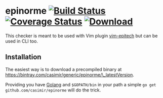 epinorme [![Build Status](https://travis-ci.org/casimir/epinorme.svg?branch=master)](https://travis-ci.org/casimir/epinorme) [![Coverage Status](https://coveralls.io/repos/casimir/epinorme/badge.png?branch=master)](https://coveralls.io/r/casimir/epinorme?branch=master) [![Download](https://api.bintray.com/packages/casimir/generic/epinorme/images/download.svg)](https://bintray.com/casimir/generic/epinorme/\_latestVersion)
========

This checker is meant to be used with Vim plugin [vim-epitech](https://github.com/LeBarbu/vim-epitech) but can be used in CLI too.

## Installation

The easiest way is to download a precompiled binary at https://bintray.com/casimir/generic/epinorme/\_latestVersion.

Providing you have [Golang](https://golang.org/doc/install) and `$GOPATH/bin` in your path a simple `go get github.com/casimir/epinorme` will do the trick.
